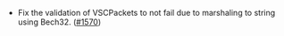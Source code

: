 - Fix the validation of VSCPackets to not fail due to marshaling to string using Bech32.
  ([\#1570](https://github.com/cosmos/interchain-security/pull/1570))